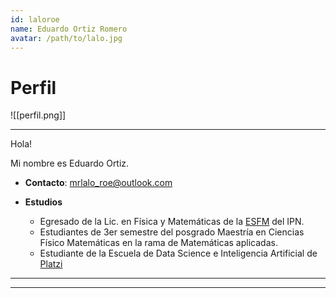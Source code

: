 ```yaml
---
id: laloroe
name: Eduardo Ortiz Romero
avatar: /path/to/lalo.jpg
---
```

# Perfil

![[perfil.png]]

  

---

Hola!

Mi nombre es Eduardo Ortiz.  

* **Contacto**: mrlalo_roe@outlook.com

* **Estudios**
	* Egresado de la Lic. en Física y Matemáticas de la [ESFM](https://www.esfm.ipn.mx) del IPN.
	* Estudiantes de 3er semestre del posgrado Maestría en Ciencias Físico Matemáticas en la rama de Matemáticas aplicadas.
	* Estudiante de la Escuela de Data Science e Inteligencia Artificial de  [Platzi](blog/Certificados)
  
---
---
